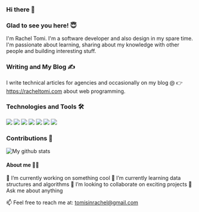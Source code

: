 ### Hi there 👋 

<h3>Glad to see you here! 😇</h3>

I'm Rachel Tomi. I'm a software developer and also design in my spare time. I'm passionate about learning, sharing about my knowledge with other people and building interesting stuff.

<h3>Writing and My Blog ✍️</h3>

I write technical articles for agencies and occasionally on my blog @ 👉 https://racheltomi.com about web programming.

<h3>Technologies and Tools 🛠</h3>

![](https://img.shields.io/badge/Editor-Visualstudio-informational?style=flat&logo=visualstudio&logoColor=white&color=2bbc8a)
![](https://img.shields.io/badge/code-Javascript-informational?style=flat&logo=javascript&logoColor=white&color=2bbc8a)
![](https://img.shields.io/badge/code-React-informational?style=flat&logo=React&logoColor=white&color=2bbc8a)
![](https://img.shields.io/badge/code-S(CSS)-informational?style=flat&logo=css&logoColor=white&color=2bbc8a)
![](https://img.shields.io/badge/Database-MongoDB-informational?style=flat&logo=mongodb&logoColor=white&color=2bbc8a)
![](https://img.shields.io/badge/Database-Firebase-informational?style=flat&logo=firebase&logoColor=white&color=2bbc8a)
![](https://img.shields.io/badge/code-Redux-informational?style=flat&logo=redux&logoColor=white&color=2bbc8a)

<h3>Contributions 🤝</h3>

<img align="center" src="https://github-readme-streak-stats.herokuapp.com?user=Racheal-spec&theme=vue-dark&hide_border=true&date_format=M%20j%5B%2C%20Y%5D" alt="My github stats" />

<h4>About me 👩‍💻</h4>

🔭 I’m currently working on something cool
🌱 I’m currently learning data structures and algorithms
👯 I’m looking to collaborate on exciting projects
💬 Ask me about anything

📫 Feel free to reach me at: tomisinrachel@gmail.com




<!--
**Racheal-spec/Racheal-spec** is a ✨ _special_ ✨ repository because its `README.md` (this file) appears on your GitHub profile.

Here are some ideas to get you started:

- 🔭 I’m currently working on ...
- 🌱 I’m currently learning ...
- 👯 I’m looking to collaborate on ...
- 🤔 I’m looking for help with ...
- 💬 Ask me about ...
- 📫 How to reach me: ...
- 😄 Pronouns: ...
- ⚡ Fun fact: ...
-->
